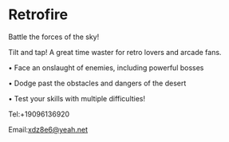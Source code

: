 # Retrofire

Battle the forces of the sky! 

Tilt and tap! A great time waster for retro lovers and arcade fans.

• Face an onslaught of enemies, including powerful bosses

• Dodge past the obstacles and dangers of the desert

• Test your skills with multiple difficulties!

Tel:+19096136920

Email:xdz8e6@yeah.net
